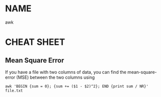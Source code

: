 # NAME

awk

# CHEAT SHEET

## Mean Square Error

If you have a file with two columns of data, you can find the mean-square-error
(MSE) between the two columns using

    awk 'BEGIN {sum = 0}; {sum += ($1 - $2)^2}; END {print sum / NR}' file.txt
